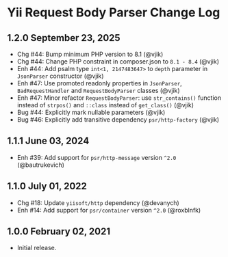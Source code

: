 # Yii Request Body Parser Change Log

## 1.2.0 September 23, 2025

- Chg #44: Bump minimum PHP version to 8.1 (@vjik)
- Chg #44: Change PHP constraint in composer.json to `8.1 - 8.4` (@vjik)
- Enh #44: Add psalm type `int<1, 2147483647>` to `depth` parameter in `JsonParser` constructor (@vjik)
- Enh #47: Use promoted readonly properties in `JsonParser`, `BadRequestHandler` and `RequestBodyParser` classes (@vjik)
- Enh #47: Minor refactor `RequestBodyParser`: use `str_contains()` function instead of `strpos()` and `::class` instead
  of `get_class()` (@vjik)
- Bug #44: Explicitly mark nullable parameters (@vjik)
- Bug #46: Explicitly add transitive dependency `psr/http-factory` (@vjik)

## 1.1.1 June 03, 2024

- Enh #39: Add support for `psr/http-message` version `^2.0` (@bautrukevich)

## 1.1.0 July 01, 2022

- Chg #18: Update `yiisoft/http` dependency (@devanych)
- Enh #14: Add support for `psr/container` version `^2.0` (@roxblnfk)

## 1.0.0 February 02, 2021

- Initial release.

